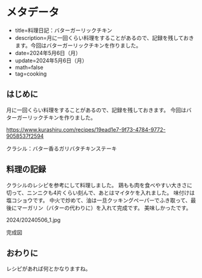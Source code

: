 # メタデータ
- title=料理日記：バターガーリックチキン
- description=月に一回くらい料理をすることがあるので、記録を残しておきます。今回はバターガーリックチキンを作りました。
- date=2024年5月6日（月）
- update=2024年5月6日（月）
- math=false
- tag=cooking

## はじめに
月に一回くらい料理をすることがあるので、記録を残しておきます。
今回はバターガーリックチキンを作りました。

https://www.kurashiru.com/recipes/19ead1e7-9f73-4784-9772-9058537f2594

クラシル：バター香るガリバタチキンステーキ

## 料理の記録

クラシルのレシピを参考にして料理しました。
鶏もも肉を食べやすい大きさに切って、ニンニクも4片くらい刻んで、あとはマイタケを入れました。
味付けは塩コショウです。
中火で炒めて、油は一旦クッキングペーパーでふき取って、最後にマーガリン（バターの代わりに）を入れて完成です。
美味しかったです。

2024/20240506_1.jpg

完成図

## おわりに
レシピがあれば何とかなりますね。
